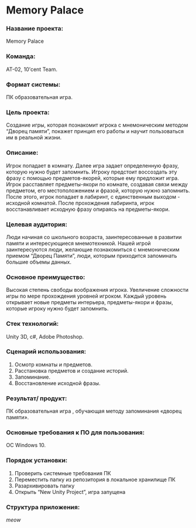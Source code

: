 # Memory Palace
<h3>Название проекта:</h3> Memory Palace

<h3>Команда:</h3> АТ-02, 10’cent Team.

<h3>Формат системы:</h3>ПК образовательная игра.

<h3>Цель проекта: </h3>
Создание игры, которая познакомит игрока с мнемоническим методом “Дворец памяти”, покажет принцип его работы и научит пользоваться им в реальной жизни.

<h3>Описание:</h3>
Игрок попадает в комнату. Далее игра задает определенную фразу, которую нужно будет запомнить. Игроку предстоит воссоздать эту фразу с помощью предметов-якорей, которые ему предложит игра. Игрок расставляет предметы-якори по комнате, создавая связи между предметом, его местоположением и фразой, которую нужно запомнить. После этого, игрок попадает в лабиринт, с единственным выходом - исходной комнатой. После прохождения лабиринта, игрок восстанавливает исходную фразу опираясь на предметы-якори.

<h3>Целевая аудитория: </h3>
Люди начиная со школьного возраста, заинтересованные в развитии памяти и интересующиеся мнемотехникой.  
Нашей игрой заинтересуются люди, желающие познакомиться с мнемоническим приемом “Дворец Памяти”, люди, которым приходится запоминать большие объемы данных.

<h3>Основное преимущество:</h3>
Высокая степень свободы воображения игрока. Увеличение сложности игры по мере прохождения уровней игроком. Каждый уровень открывает новые предметы интерьера, предметы-якори и фразы, которые игроку нужно будет запомнить. 
 
<h3>Стек технологий: </h3>
Unity 3D, c#, Adobe Photoshop.

<h3>Сценарий использования:</h3>

1. Осмотр комнаты и предметов.
2. Расстановка предметов и создание историй.
3. Запоминание.
4. Восстановление исходной фразы.

<h3>Результат/ продукт: </h3>
ПК образовательная игра , обучающая методу запоминания «дворец памяти».

<h3>Основные требования к ПО для пользования: </h3>
ОС Windows 10.

<h3>Порядок установки:</h3>

1. Проверить системные требования ПК
2. Переместить папку из репозитория в локальное хранилище ПК
3. Разархивировать папку
3. Открыть “New Unity Project”, игра запущена

<h3>Структура приложения:</h3>

*meow*
